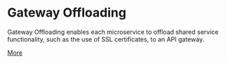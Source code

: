 # Gateway Offloading
Gateway Offloading enables each microservice to offload shared service functionality, such as the use of SSL certificates, to an API gateway.

[More](https://docs.microsoft.com/azure/architecture/patterns/gateway-offloading)